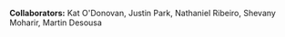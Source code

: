 
__Collaborators:__
Kat O'Donovan, Justin Park, Nathaniel Ribeiro, Shevany Moharir, Martin Desousa

